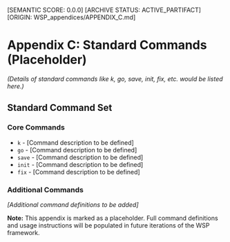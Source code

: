 [SEMANTIC SCORE: 0.0.0]
[ARCHIVE STATUS: ACTIVE_PARTIFACT]
[ORIGIN: WSP_appendices/APPENDIX_C.md]

# Appendix C: Standard Commands (Placeholder)

*(Details of standard commands like k, go, save, init, fix, etc. would be listed here.)*

## Standard Command Set

### Core Commands
- `k` - [Command description to be defined]
- `go` - [Command description to be defined]
- `save` - [Command description to be defined]
- `init` - [Command description to be defined]
- `fix` - [Command description to be defined]

### Additional Commands
*[Additional command definitions to be added]*

**Note:** This appendix is marked as a placeholder. Full command definitions and usage instructions will be populated in future iterations of the WSP framework. 